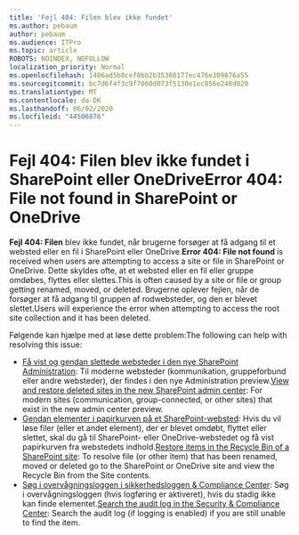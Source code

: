 ```yaml
---
title: 'Fejl 404: Filen blev ikke fundet'
ms.author: pebaum
author: pebaum
ms.audience: ITPro
ms.topic: article
ROBOTS: NOINDEX, NOFOLLOW
localization_priority: Normal
ms.openlocfilehash: 1406ad5b0cef0bb2b35308177ec476e309876a55
ms.sourcegitcommit: bc7d6f4f3c9f7060d073f5130e1ec856e248d020
ms.translationtype: MT
ms.contentlocale: da-DK
ms.lasthandoff: 06/02/2020
ms.locfileid: "44506876"
---
```

# <a name="error-404-file-not-found-in-sharepoint-or-onedrive"></a><span data-ttu-id="c3f9b-102">Fejl 404: Filen blev ikke fundet i SharePoint eller OneDrive</span><span class="sxs-lookup"><span data-stu-id="c3f9b-102">Error 404: File not found in SharePoint or OneDrive</span></span>

<span data-ttu-id="c3f9b-103">**Fejl 404: Filen** blev ikke fundet, når brugerne forsøger at få adgang til et websted eller en fil i SharePoint eller OneDrive.</span><span class="sxs-lookup"><span data-stu-id="c3f9b-103">**Error 404: File not found** is received when users are attempting to access a site or file in SharePoint or OneDrive.</span></span> <span data-ttu-id="c3f9b-104">Dette skyldes ofte, at et websted eller en fil eller gruppe omdøbes, flyttes eller slettes.</span><span class="sxs-lookup"><span data-stu-id="c3f9b-104">This is often caused by a site or file or group getting renamed, moved, or deleted.</span></span>
<span data-ttu-id="c3f9b-105">Brugerne oplever fejlen, når de forsøger at få adgang til gruppen af rodwebsteder, og den er blevet slettet.</span><span class="sxs-lookup"><span data-stu-id="c3f9b-105">Users will experience the error when attempting to access the root site collection and it has been deleted.</span></span>

<span data-ttu-id="c3f9b-106">Følgende kan hjælpe med at løse dette problem:</span><span class="sxs-lookup"><span data-stu-id="c3f9b-106">The following can help with resolving this issue:</span></span>
- <span data-ttu-id="c3f9b-107">[Få vist og gendan slettede websteder i den nye SharePoint Administration](https://docs.microsoft.com/sharepoint/view-and-restore-deleted-sites-in-new-admin-center): Til moderne websteder (kommunikation, gruppeforbund eller andre websteder), der findes i den nye Administration preview.</span><span class="sxs-lookup"><span data-stu-id="c3f9b-107">[View and restore deleted sites in the new SharePoint admin center](https://docs.microsoft.com/sharepoint/view-and-restore-deleted-sites-in-new-admin-center):  For modern sites (communication, group-connected, or other sites) that exist in the new admin center preview.</span></span>
- <span data-ttu-id="c3f9b-108">[Gendan elementer i papirkurven på et SharePoint-websted](https://support.office.com/article/Restore-items-in-the-Recycle-Bin-of-a-SharePoint-site-6df466b6-55f2-4898-8d6e-c0dff851a0be): Hvis du vil løse filer (eller et andet element), der er blevet omdøbt, flyttet eller slettet, skal du gå til SharePoint- eller OneDrive-webstedet og få vist papirkurven fra webstedets indhold.</span><span class="sxs-lookup"><span data-stu-id="c3f9b-108">[Restore items in the Recycle Bin of a SharePoint site](https://support.office.com/article/Restore-items-in-the-Recycle-Bin-of-a-SharePoint-site-6df466b6-55f2-4898-8d6e-c0dff851a0be):  To resolve file (or other item) that has been renamed, moved or deleted go to the SharePoint or OneDrive site and view the Recycle Bin from the Site contents.</span></span>
- <span data-ttu-id="c3f9b-109">[Søg i overvågningsloggen i sikkerhedsloggen &amp; Compliance Center](https://docs.microsoft.com/microsoft-365/compliance/search-the-audit-log-in-security-and-compliance): Søg i overvågningsloggen (hvis logføring er aktiveret), hvis du stadig ikke kan finde elementet.</span><span class="sxs-lookup"><span data-stu-id="c3f9b-109">[Search the audit log in the Security &amp; Compliance Center](https://docs.microsoft.com/microsoft-365/compliance/search-the-audit-log-in-security-and-compliance):  Search the audit log (if logging is enabled) if you are still unable to find the item.</span></span>